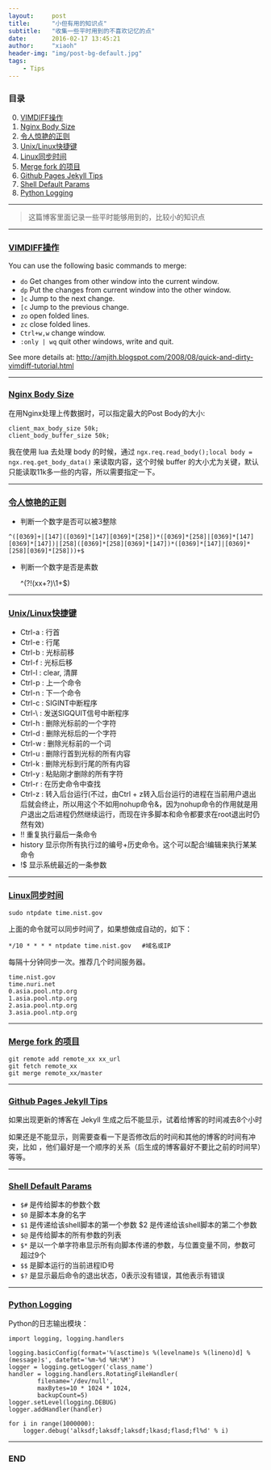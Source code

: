 ```yaml
---
layout:     post
title:      "小但有用的知识点"
subtitle:   "收集一些平时用到的不喜欢记忆的点"
date:       2016-02-17 13:45:21
author:     "xiaoh"
header-img: "img/post-bg-default.jpg"
tags:
    - Tips
---
```


### 目录

0. [VIMDIFF操作](#vimdiffvimdiff)
0. [Nginx Body Size](#nginx-body-sizengxbodysize)
0. [令人惊艳的正则](#amazingregex)
0. [Unix/Linux快捷键](#unixlinuxhotkey)
0. [Linux同步时间](#linuxlinuxntpdate)
0. [Merge fork 的项目](#merge-fork-mergefork)
0. [Github Pages Jekyll Tips](#github-pages-jekyll-tipsgithubjekyll)
0. [Shell Default Params](#shell-default-paramsshellparams)
0. [Python Logging](#python-loggingpythonlogging)

---

> 这篇博客里面记录一些平时能够用到的，比较小的知识点

---

### [VIMDIFF操作](#vimdiff)

You can use the following basic commands to merge:

* `do` Get changes from other window into the current window.
* `dp` Put the changes from current window into the other window.
* `]c` Jump to the next change.
* `[c` Jump to the previous change.
* `zo` open folded lines.
* `zc` close folded lines.
* `Ctrl+w,w` change window.
* `:only | wq` quit other windows, write and quit.

See more details at: <http://amjith.blogspot.com/2008/08/quick-and-dirty-vimdiff-tutorial.html>

---

### [Nginx Body Size](#ngxbodysize)

在用Nginx处理上传数据时，可以指定最大的Post Body的大小:

    client_max_body_size 50k;
    client_body_buffer_size 50k;

我在使用 lua 去处理 body 的时候，通过 `ngx.req.read_body();local body = ngx.req.get_body_data()` 来读取内容，这个时候 buffer 的大小尤为关键，默认只能读取11k多一些的内容，所以需要指定一下。

---

### [令人惊艳的正则](#amazingregex)

* 判断一个数字是否可以被3整除

```
^([0369]+|[147]([0369]*[147][0369]*[258])*([0369]*[258]|[0369]*[147][0369]*[147])|[258]([0369]*[258][0369]*[147])*([0369]*[147]|[0369]*[258][0369]*[258]))+$
```

* 判断一个数字是否是素数

    ^(?!(xx+?)\1+$)

---

### [Unix/Linux快捷键](#hotkey)

* Ctrl-a : 行首
* Ctrl-e : 行尾
* Ctrl-b : 光标前移
* Ctrl-f : 光标后移
* Ctrl-l : clear, 清屏
* Ctrl-p : 上一个命令
* Ctrl-n : 下一个命令
* Ctrl-c : SIGINT中断程序
* Ctrl-\ : 发送SIGQUIT信号中断程序
* Ctrl-h : 删除光标前的一个字符
* Ctrl-d : 删除光标后的一个字符
* Ctrl-w : 删除光标前的一个词
* Ctrl-u : 删除行首到光标的所有内容
* Ctrl-k : 删除光标到行尾的所有内容
* Ctrl-y : 粘贴刚才删除的所有字符
* Ctrl-r : 在历史命令中查找
* Ctrl-z : 转入后台运行(不过，由Ctrl + z转入后台运行的进程在当前用户退出后就会终止，所以用这个不如用nohup命令&，因为nohup命令的作用就是用户退出之后进程仍然继续运行，而现在许多脚本和命令都要求在root退出时仍然有效)
* !!  重复执行最后一条命令
* history 显示你所有执行过的编号+历史命令。这个可以配合!编辑来执行某某命令
* !$ 显示系统最近的一条参数

---

### [Linux同步时间](#linuxntpdate)

    sudo ntpdate time.nist.gov

上面的命令就可以同步时间了，如果想做成自动的，如下：

    */10 * * * * ntpdate time.nist.gov   #域名或IP  

每隔十分钟同步一次。推荐几个时间服务器。

    time.nist.gov
    time.nuri.net
    0.asia.pool.ntp.org
    1.asia.pool.ntp.org
    2.asia.pool.ntp.org
    3.asia.pool.ntp.org

---

### [Merge fork 的项目](#mergefork)

    git remote add remote_xx xx_url
    git fetch remote_xx
    git merge remote_xx/master

---

### [Github Pages Jekyll Tips](#githubjekyll)

如果出现更新的博客在 Jekyll 生成之后不能显示，试着给博客的时间减去8个小时

如果还是不能显示，则需要查看一下是否修改后的时间和其他的博客的时间有冲突，比如 ，他们最好是一个顺序的关系（后生成的博客最好不要比之前的时间早）等等。

---

### [Shell Default Params](#shellparams)

* `$#` 是传给脚本的参数个数 
* `$0` 是脚本本身的名字 
* `$1` 是传递给该shell脚本的第一个参数 $2 是传递给该shell脚本的第二个参数 
* `$@` 是传给脚本的所有参数的列表 
* `$*` 是以一个单字符串显示所有向脚本传递的参数，与位置变量不同，参数可超过9个 
* `$$` 是脚本运行的当前进程ID号 
* `$?` 是显示最后命令的退出状态，0表示没有错误，其他表示有错误

---

### [Python Logging](#pythonlogging)

Python的日志输出模块：

    import logging, logging.handlers
    
    logging.basicConfig(format='%(asctime)s %(levelname)s %(lineno)d] %(message)s', datefmt='%m-%d %H:%M')
    logger = logging.getLogger('class_name')
    handler = logging.handlers.RotatingFileHandler(
            filename='/dev/null',
            maxBytes=10 * 1024 * 1024,
            backupCount=5)
    logger.setLevel(logging.DEBUG)
    logger.addHandler(handler)
    
    for i in range(1000000):
        logger.debug('alksdf;laksdf;laksdf;lkasd;flasd;fl%d' % i)

---

### END



